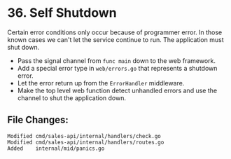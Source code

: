 # 36. Self Shutdown

Certain error conditions only occur because of programmer error. In those known
cases we can't let the service continue to run. The application must shut down.

- Pass the signal channel from `func main` down to the web framework.
- Add a special error type in `web/errors.go` that represents a shutdown error.
- Let the error return up from the `ErrorHandler` middleware.
- Make the top level web function detect unhandled errors and use the channel to shut the application down.

## File Changes:

```
Modified cmd/sales-api/internal/handlers/check.go
Modified cmd/sales-api/internal/handlers/routes.go
Added    internal/mid/panics.go
```
